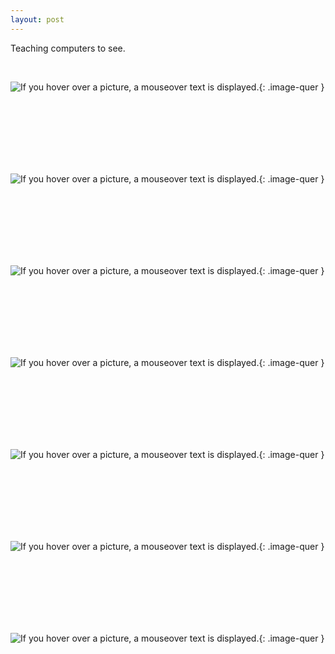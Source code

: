 ```yaml
---
layout: post
---
```



Teaching computers to see.

<br>

![If you hover over a picture, a mouseover text is displayed.](/data/cv/hopper_new.jpg "If you hover over a picture, a mouseover text is displayed."){: .image-quer }



<br><br><br><br><br><br>

![If you hover over a picture, a mouseover text is displayed.](/data/cv/Aldrin_Apollo_11_new.jpg "If you hover over a picture, a mouseover text is displayed."){: .image-quer }

<br><br><br><br><br><br>



![If you hover over a picture, a mouseover text is displayed.](/data/cv/17_juni_new.jpg "If you hover over a picture, a mouseover text is displayed."){: .image-quer }

<br><br><br><br><br><br>


![If you hover over a picture, a mouseover text is displayed.](/data/cv/bedroom_new.jpg "If you hover over a picture, a mouseover text is displayed."){: .image-quer }

<br><br><br><br><br><br>



![If you hover over a picture, a mouseover text is displayed.](/data/cv/camouflage_new.jpg "If you hover over a picture, a mouseover text is displayed."){: .image-quer }

<br><br><br><br><br><br>

![If you hover over a picture, a mouseover text is displayed.](/data/cv/Pieter_Bruegel_new.jpg "If you hover over a picture, a mouseover text is displayed."){: .image-quer }

<br><br><br><br><br><br>


![If you hover over a picture, a mouseover text is displayed.](/data/cv/xian_new.jpg "If you hover over a picture, a mouseover text is displayed."){: .image-quer }

<br><br><br><br><br><br>
